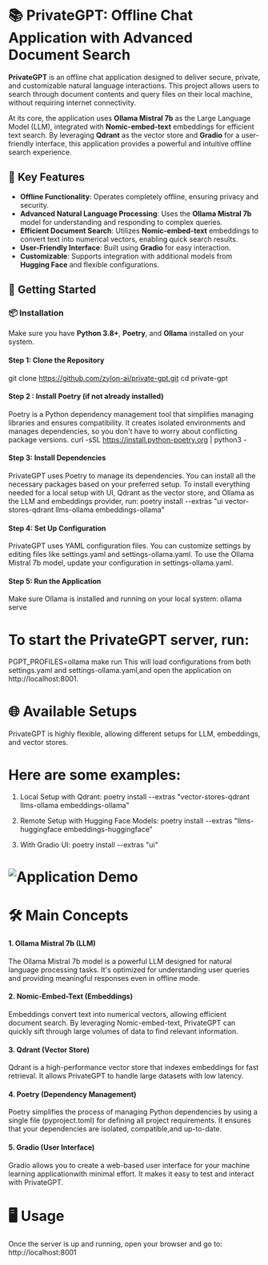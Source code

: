 # 📚 PrivateGPT: Offline Chat Application with Advanced Document Search

**PrivateGPT** is an offline chat application designed to deliver secure, private, and customizable natural language interactions. This project allows users to search through document contents and query files on their local machine, without requiring internet connectivity.

At its core, the application uses **Ollama Mistral 7b** as the Large Language Model (LLM), integrated with **Nomic-embed-text** embeddings for efficient text search. By leveraging **Qdrant** as the vector store and **Gradio** for a user-friendly interface, this application provides a powerful and intuitive offline search experience.

## 🌟 Key Features
- **Offline Functionality**: Operates completely offline, ensuring privacy and security.
- **Advanced Natural Language Processing**: Uses the **Ollama Mistral 7b** model for understanding and responding to complex queries.
- **Efficient Document Search**: Utilizes **Nomic-embed-text** embeddings to convert text into numerical vectors, enabling quick search results.
- **User-Friendly Interface**: Built using **Gradio** for easy interaction.
- **Customizable**: Supports integration with additional models from **Hugging Face** and flexible configurations.

## 🚀 Getting Started

### 📦 Installation
Make sure you have **Python 3.8+**, **Poetry**, and **Ollama** installed on your system.

#### Step 1: Clone the Repository
git clone https://github.com/zylon-ai/private-gpt.git
cd private-gpt



#### Step 2 :  Install Poetry (if not already installed)
Poetry is a Python dependency management tool that simplifies managing libraries
and ensures compatibility. It creates isolated environments and manages dependencies,
so you don't have to worry about conflicting package versions.
curl -sSL https://install.python-poetry.org | python3 -



#### Step 3: Install Dependencies
PrivateGPT uses Poetry to manage its dependencies. You can install all the necessary
packages based on your preferred setup. To install everything needed for a local setup
with UI, Qdrant as the vector store, and Ollama as the LLM and embeddings provider, run:
poetry install --extras "ui vector-stores-qdrant llms-ollama embeddings-ollama"



#### Step 4: Set Up Configuration
PrivateGPT uses YAML configuration files. You can customize settings by editing files like
settings.yaml and settings-ollama.yaml. To use the Ollama Mistral 7b model, update your
configuration in settings-ollama.yaml.



#### Step 5: Run the Application
Make sure Ollama is installed and running on your local system:
ollama serve

# To start the PrivateGPT server, run:
PGPT_PROFILES=ollama make run
This will load configurations from both settings.yaml and settings-ollama.yaml,and open the application on http://localhost:8001.


# 🌐 Available Setups
PrivateGPT is highly flexible, allowing different setups for LLM, embeddings, and vector stores.

# Here are some examples:
1. Local Setup with Qdrant:
poetry install --extras "vector-stores-qdrant llms-ollama embeddings-ollama"

2. Remote Setup with Hugging Face Models:
poetry install --extras "llms-huggingface embeddings-huggingface"

3. With Gradio UI:
poetry install --extras "ui"

# ![Application Demo](./images)

# 🛠️ Main Concepts
#### 1. Ollama Mistral 7b (LLM)
The Ollama Mistral 7b model is a powerful LLM designed for natural language processing tasks.
It's optimized for understanding user queries and providing meaningful responses even in offline mode.


#### 2. Nomic-Embed-Text (Embeddings)
Embeddings convert text into numerical vectors, allowing efficient document search.
By leveraging Nomic-embed-text, PrivateGPT can quickly sift through large volumes of data to find relevant information.


#### 3. Qdrant (Vector Store)
Qdrant is a high-performance vector store that indexes embeddings for fast retrieval.
It allows PrivateGPT to handle large datasets with low latency.


#### 4. Poetry (Dependency Management)
Poetry simplifies the process of managing Python dependencies by using a single file (pyproject.toml) for defining all project requirements. It ensures that your dependencies are isolated, compatible,and up-to-date.


#### 5. Gradio (User Interface)
Gradio allows you to create a web-based user interface for your machine learning applicationwith minimal effort. It makes it easy to test and interact with PrivateGPT.


# 🖥️ Usage 
Once the server is up and running, open your browser and go to: http://localhost:8001



